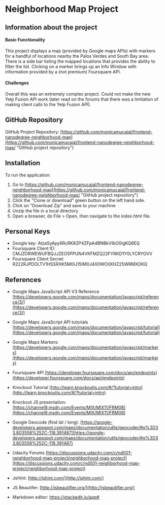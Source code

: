 # Neighborhood Map Project

## Information about the project


#### Basic Functionality
This project displays a map (provided by Google maps APIs) with markers for a handful of locations nearby the Palos Verdes and South Bay area.  There is a side bar listing the mapped locations that provides the ability to filter the list.  Clicking on a marker brings up an Info Window with information provided by a (not premium) Foursquare API.

#### Challenges
Overall this was an extremely complex project.  Could not make the new Yelp Fusion API work (later read on the forums that there was a limitation of making client calls to the Yelp Fusion API).



## GitHub Repository 
GitHub Project Repository: [https://github.com/monicamucajal/frontend-nanodegree-neighborhood-map](https://github.com/monicamucajal/frontend-nanodegree-neighborhood-map/ "GitHub project repository")


## Installation
To run the application:

1. Go to [https://github.com/monicamucajal/frontend-nanodegree-neighborhood-map](https://github.com/monicamucajal/frontend-nanodegree-neighborhood-map/ "GitHub project repository")
2. Click the "Clone or download" green button on the left hand side.
3. Click on "Download Zip" and save to your machine
4. Unzip the file in a local directory
5. Open a browser, do File > Open, then navigate to the index.html file.


## Personal Keys
* Google key: 
AIzaSyApy6RcRK82P4ZFpA4BNBkVIbO0lgKQ6EQ
* Foursquare Client ID: CMJZORWEWUFBQJJZEO5PPUN4VKFMZQ22FYRKD1Y0LYCRYOVV
* Foursquare Client Secret:
R222RJPDOLTV1HSSRXK5M0IJ15IM0J4X0WO0XHZ25WRMXDKQ

## References
* Google Maps JavaScript API V3 Reference
[https://developers.google.com/maps/documentation/javascript/reference/3/](https://developers.google.com/maps/documentation/javascript/reference/3/)

* Google Maps JavaScript API tutorials
[https://developers.google.com/maps/documentation/javascript/tutorial](https://developers.google.com/maps/documentation/javascript/tutorial)


* Google Maps Markers:
[https://developers.google.com/maps/documentation/javascript/markers](https://developers.google.com/maps/documentation/javascript/markers)

* Foursquare API
[https://developer.foursquare.com/docs/api/endpoints](https://developer.foursquare.com/docs/api/endpoints)

* Knockout Tutorial
[http://learn.knockoutjs.com/#/?tutorial=intro](http://learn.knockoutjs.com/#/?tutorial=intro)

* Knockout JS presentation:
[https://channel9.msdn.com/Events/MIX/MIX11/FRM08](https://channel9.msdn.com/Events/MIX/MIX11/FRM08)

* Google Geocode (find lat / long):
[https://google-developers.appspot.com/maps/documentation/utils/geocoder/#q%3D33.803558%252C-118.391487](https://google-developers.appspot.com/maps/documentation/utils/geocoder/#q%3D33.803558%252C-118.391487)

* Udacity Forums
[https://discussions.udacity.com/c/nd001-neighborhood-map-project/neighborhood-map-project](https://discussions.udacity.com/c/nd001-neighborhood-map-project/neighborhood-map-project)

* JsHint: 
[http://jshint.com/](http://jshint.com/)

* JS Beautifer:
[http://jsbeautifier.org/](http://jsbeautifier.org/)

* Markdown editor:
https://stackedit.io/app#

